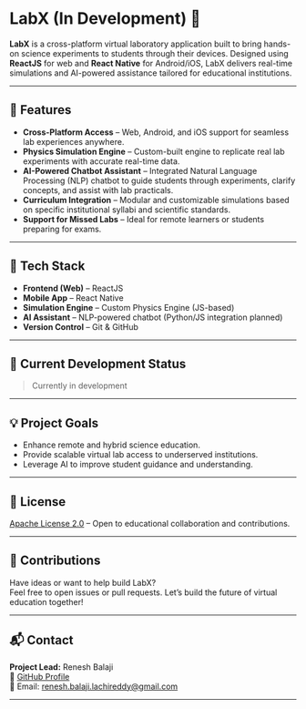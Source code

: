 # LabX (In Development) 🚀

**LabX** is a cross-platform virtual laboratory application built to bring hands-on science experiments to students through their devices. Designed using **ReactJS** for web and **React Native** for Android/iOS, LabX delivers real-time simulations and AI-powered assistance tailored for educational institutions.

---

## 🧪 Features

- **Cross-Platform Access** – Web, Android, and iOS support for seamless lab experiences anywhere.
- **Physics Simulation Engine** – Custom-built engine to replicate real lab experiments with accurate real-time data.
- **AI-Powered Chatbot Assistant** – Integrated Natural Language Processing (NLP) chatbot to guide students through experiments, clarify concepts, and assist with lab practicals.
- **Curriculum Integration** – Modular and customizable simulations based on specific institutional syllabi and scientific standards.
- **Support for Missed Labs** – Ideal for remote learners or students preparing for exams.

---

## 📱 Tech Stack

- **Frontend (Web)** – ReactJS
- **Mobile App** – React Native
- **Simulation Engine** – Custom Physics Engine (JS-based)
- **AI Assistant** – NLP-powered chatbot (Python/JS integration planned)
- **Version Control** – Git & GitHub

---

## 🚧 Current Development Status

> Currently in development

---

## 💡 Project Goals

- Enhance remote and hybrid science education.
- Provide scalable virtual lab access to underserved institutions.
- Leverage AI to improve student guidance and understanding.

---

## 📜 License

[Apache License 2.0](LICENSE) – Open to educational collaboration and contributions.

---

## 🙌 Contributions

Have ideas or want to help build LabX?  
Feel free to open issues or pull requests. Let’s build the future of virtual education together!

---

## 📬 Contact

**Project Lead:** Renesh Balaji  
🔗 [GitHub Profile](https://github.com/ReneshBalaji)  
📧 Email: renesh.balaji.lachireddy@gmail.com

---
